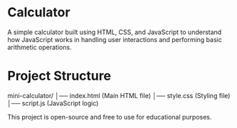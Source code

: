 # Calculator
A simple calculator built using HTML, CSS, and JavaScript to understand how JavaScript works in handling user interactions and performing basic arithmetic operations.

# Project Structure
mini-calculator/
│── index.html  (Main HTML file)
│── style.css   (Styling file)
│── script.js   (JavaScript logic)

This project is open-source and free to use for educational purposes.
